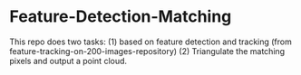 # Feature-Detection-Matching
This repo does two tasks: (1) based on feature detection and tracking (from feature-tracking-on-200-images-repository) (2) Triangulate the matching pixels and output a point cloud.
